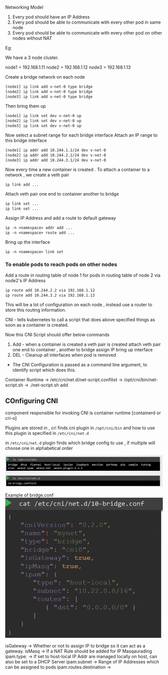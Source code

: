 Networking Model

1. Every pod should have an IP Address
2. Every pod should be able to communicate with every other pod in same node
3. Every pod should be able to communicate with every other pod on other nodes without NAT

Eg:

We have a 3 node cluster.

node1 = 192.168.1.11
node2 = 192.168.1.12
node3 = 192.168.1.13

Create a bridge network on each node
```
[node1] ip link add v-net-0 type bridge
[node2] ip link add v-net-0 type bridge
[node3] ip link add v-net-0 type bridge
```

Then bring them up
```
[node1] ip link set dev v-net-0 up
[node2] ip link set dev v-net-0 up
[node3] ip link set dev v-net-0 up
```

Now select a subnet range for each bridge interface
Attach an IP range to this bridge interface

```
[node1] ip addr add 10.244.1.1/24 dev v-net-0
[node2] ip addr add 10.244.2.1/24 dev v-net-0
[node3] ip addr add 10.244.3.1/24 dev v-net-0
```

Now every time a new container is created .
To attach a container to a network , we create a veth pair

```
ip link add ...
```

Attach veth pair one end to container another to bridge

```
ip link set ...
ip link set ...

```
Assign IP Address and add a route to default gateway

```
ip -n <namespace> addr add ...
ip -n <namespace> route add ...
```

Bring up the interface

```
ip -n <namespace> link set
```


### To enable pods to reach pods on other nodes

Add a route in routing table of node 1 for pods in routing table of node 2 via node2's IP Address

```
ip route add 10.244.2.2 via 192.168.1.12
ip route add 10.244.3.2 via 192.168.1.13
```


This will be a lot of configuration on each node , instead use a router to store this routing information.


CNI - tells kubernetes to call a script that does above specified things as soon as a container is created.


Now this CNI Script should offer below commands
1. Add - 
    when a container is created a veth pair is created
    attach veth pair one end to container , another to bridge
    assign IP
    bring up interface
2. DEL -
    Cleanup all interfaces when pod is removed


* The CNI Configuration is passed as a command line argument, to identify script which does this.

Container Runtime  -> /etc/cni/net.d/net-script.confilist -> /opt/cni/bin/net-script.sh -> ./net-script.sh add <container> <namespace>

## COnfiguring CNI

component responsible for invoking CNI is container runtime [containerd or cri-o]

Plugins are stored in , cri finds cni plugin in ```/opt/cni/bin``` and how to use this plugin is specified in  ```/etc/cni/net.d```



in ```/etc/cni/net.d``` plugin finds which bridge config to use , if multiple will choose one in alphabetical order

![alt text](image-1.png)

Example of bridge.conf
![alt text](image-2.png)


isGateway -> Whether or not to assign IP to bridge so it can act as a gateway.
isMasq -> If a NAT Rule should be added for IP Masqaurading
ipam.type: -> If set to host-local IP Addr are managed locally on host, can also be set to a DHCP Server
ipam.subnet -> Range of IP Addresses which can be assigned to pods
ipam.routes.destination ->
